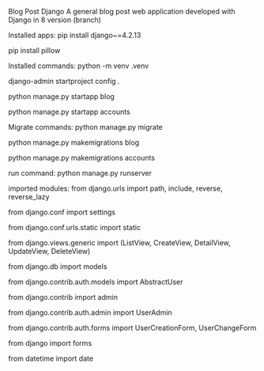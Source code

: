 Blog Post Django
A general blog post web application developed with Django in 8 version (branch)

Installed apps:
pip install django~=4.2.13

pip install pillow

Installed commands:
python -m venv .venv

django-admin startproject config .

python manage.py startapp blog

python manage.py startapp accounts

Migrate commands:
python manage.py migrate

python manage.py makemigrations blog

python manage.py makemigrations accounts

run command:
python manage.py runserver

imported modules:
from django.urls import path, include, reverse, reverse_lazy

from django.conf import settings

from django.conf.urls.static import static

from django.views.generic import (ListView, CreateView, DetailView, UpdateView, DeleteView)

from django.db import models

from django.contrib.auth.models import AbstractUser

from django.contrib import admin

from django.contrib.auth.admin import UserAdmin

from django.contrib.auth.forms import UserCreationForm, UserChangeForm

from django import forms

from datetime import date
